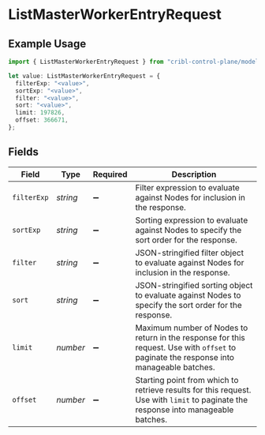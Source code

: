 # ListMasterWorkerEntryRequest

## Example Usage

```typescript
import { ListMasterWorkerEntryRequest } from "cribl-control-plane/models/operations";

let value: ListMasterWorkerEntryRequest = {
  filterExp: "<value>",
  sortExp: "<value>",
  filter: "<value>",
  sort: "<value>",
  limit: 197826,
  offset: 366671,
};
```

## Fields

| Field                                                                                                                                              | Type                                                                                                                                               | Required                                                                                                                                           | Description                                                                                                                                        |
| -------------------------------------------------------------------------------------------------------------------------------------------------- | -------------------------------------------------------------------------------------------------------------------------------------------------- | -------------------------------------------------------------------------------------------------------------------------------------------------- | -------------------------------------------------------------------------------------------------------------------------------------------------- |
| `filterExp`                                                                                                                                        | *string*                                                                                                                                           | :heavy_minus_sign:                                                                                                                                 | Filter expression to evaluate against Nodes for inclusion in the response.                                                                         |
| `sortExp`                                                                                                                                          | *string*                                                                                                                                           | :heavy_minus_sign:                                                                                                                                 | Sorting expression to evaluate against Nodes to specify the sort order for the response.                                                           |
| `filter`                                                                                                                                           | *string*                                                                                                                                           | :heavy_minus_sign:                                                                                                                                 | JSON-stringified filter object to evaluate against Nodes for inclusion in the response.                                                            |
| `sort`                                                                                                                                             | *string*                                                                                                                                           | :heavy_minus_sign:                                                                                                                                 | JSON-stringified sorting object to evaluate against Nodes to specify the sort order for the response.                                              |
| `limit`                                                                                                                                            | *number*                                                                                                                                           | :heavy_minus_sign:                                                                                                                                 | Maximum number of Nodes to return in the response for this request. Use with <code>offset</code> to paginate the response into manageable batches. |
| `offset`                                                                                                                                           | *number*                                                                                                                                           | :heavy_minus_sign:                                                                                                                                 | Starting point from which to retrieve results for this request. Use with <code>limit</code> to paginate the response into manageable batches.      |
